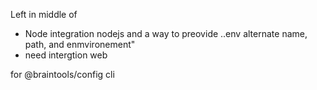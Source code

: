 Left in middle of
- Node integration nodejs and a way to preovide ..env alternate name, path, and enmvironement"
- need intergtion web

for @braintools/config cli